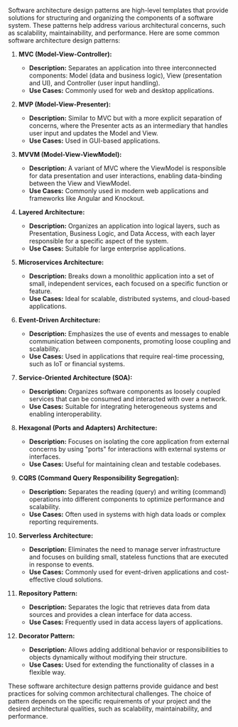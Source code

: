 Software architecture design patterns are high-level templates that provide solutions for structuring and organizing the components of a software system. These patterns help address various architectural concerns, such as scalability, maintainability, and performance. Here are some common software architecture design patterns:

1. **MVC (Model-View-Controller):**
    
    - **Description:** Separates an application into three interconnected components: Model (data and business logic), View (presentation and UI), and Controller (user input handling).
    - **Use Cases:** Commonly used for web and desktop applications.
2. **MVP (Model-View-Presenter):**
    
    - **Description:** Similar to MVC but with a more explicit separation of concerns, where the Presenter acts as an intermediary that handles user input and updates the Model and View.
    - **Use Cases:** Used in GUI-based applications.
3. **MVVM (Model-View-ViewModel):**
    
    - **Description:** A variant of MVC where the ViewModel is responsible for data presentation and user interactions, enabling data-binding between the View and ViewModel.
    - **Use Cases:** Commonly used in modern web applications and frameworks like Angular and Knockout.
4. **Layered Architecture:**
    
    - **Description:** Organizes an application into logical layers, such as Presentation, Business Logic, and Data Access, with each layer responsible for a specific aspect of the system.
    - **Use Cases:** Suitable for large enterprise applications.
5. **Microservices Architecture:**
    
    - **Description:** Breaks down a monolithic application into a set of small, independent services, each focused on a specific function or feature.
    - **Use Cases:** Ideal for scalable, distributed systems, and cloud-based applications.
6. **Event-Driven Architecture:**
    
    - **Description:** Emphasizes the use of events and messages to enable communication between components, promoting loose coupling and scalability.
    - **Use Cases:** Used in applications that require real-time processing, such as IoT or financial systems.
7. **Service-Oriented Architecture (SOA):**
    
    - **Description:** Organizes software components as loosely coupled services that can be consumed and interacted with over a network.
    - **Use Cases:** Suitable for integrating heterogeneous systems and enabling interoperability.
8. **Hexagonal (Ports and Adapters) Architecture:**
    
    - **Description:** Focuses on isolating the core application from external concerns by using "ports" for interactions with external systems or interfaces.
    - **Use Cases:** Useful for maintaining clean and testable codebases.
9. **CQRS (Command Query Responsibility Segregation):**
    
    - **Description:** Separates the reading (query) and writing (command) operations into different components to optimize performance and scalability.
    - **Use Cases:** Often used in systems with high data loads or complex reporting requirements.
10. **Serverless Architecture:**
    
    - **Description:** Eliminates the need to manage server infrastructure and focuses on building small, stateless functions that are executed in response to events.
    - **Use Cases:** Commonly used for event-driven applications and cost-effective cloud solutions.
11. **Repository Pattern:**
    
    - **Description:** Separates the logic that retrieves data from data sources and provides a clean interface for data access.
    - **Use Cases:** Frequently used in data access layers of applications.
12. **Decorator Pattern:**
    
    - **Description:** Allows adding additional behavior or responsibilities to objects dynamically without modifying their structure.
    - **Use Cases:** Used for extending the functionality of classes in a flexible way.

These software architecture design patterns provide guidance and best practices for solving common architectural challenges. The choice of pattern depends on the specific requirements of your project and the desired architectural qualities, such as scalability, maintainability, and performance.